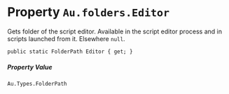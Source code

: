 # Property `Au.folders.Editor`

Gets folder of the script editor. Available in the script editor process and in scripts launched from it. Elsewhere `null`.

```
public static FolderPath Editor { get; }
```

##### Property Value

`Au.Types.FolderPath`